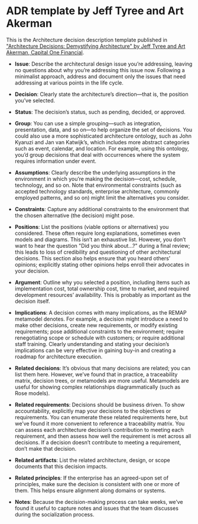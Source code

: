 # ADR template by Jeff Tyree and Art Akerman

This is the Architecture decision description template published in ["Architecture Decisions: Demystifying Architecture" by Jeff Tyree and Art Akerman, Capital One Financial](https://www.utdallas.edu/~chung/SA/zz-Impreso-architecture_decisions-tyree-05.pdf).

* **Issue**: Describe the architectural design issue you’re addressing, leaving no questions about why you’re addressing this issue now. Following a minimalist approach, address and document only the issues that need addressing at various points in the life cycle.

* **Decision**: Clearly state the architecture’s direction—that is, the position you’ve selected.

* **Status**: The decision’s status, such as pending, decided, or approved.

* **Group**: You can use a simple grouping—such as integration, presentation, data, and so on—to help organize the set of decisions. You could also use a more sophisticated architecture ontology, such as John Kyaruzi and Jan van Katwijk’s, which includes more abstract categories such as event, calendar, and location. For example, using this ontology, you’d group decisions that deal with occurrences where the system requires information under event.

* **Assumptions**: Clearly describe the underlying assumptions in the environment in which you’re making the decision—cost, schedule, technology, and so on. Note that environmental constraints (such as accepted technology standards, enterprise architecture, commonly employed patterns, and so on) might limit the alternatives you consider.

* **Constraints**: Capture any additional constraints to the environment that the chosen alternative (the decision) might pose.

* **Positions**: List the positions (viable options or alternatives) you considered. These often require long explanations, sometimes even models and diagrams. This isn’t an exhaustive list. However, you don’t want to hear the question "Did you think about...?" during a final review; this leads to loss of credibility and questioning of other architectural decisions. This section also helps ensure that you heard others’ opinions; explicitly stating other opinions helps enroll their advocates in your decision.

* **Argument**: Outline why you selected a position, including items such as implementation cost, total ownership cost, time to market, and required development resources’ availability. This is probably as important as the decision itself.

* **Implications**: A decision comes with many implications, as the REMAP metamodel denotes. For example, a decision might introduce a need to make other decisions, create new requirements, or modify existing requirements; pose additional constraints to the environment; require renegotiating scope or schedule with customers; or require additional staff training. Clearly understanding and stating your decision’s implications can be very effective in gaining buy-in and creating a roadmap for architecture execution.

* **Related decisions**: It’s obvious that many decisions are related; you can list them here. However, we’ve found that in practice, a traceability matrix, decision trees, or metamodels are more useful. Metamodels are useful for showing complex relationships diagrammatically (such as Rose models).

* **Related requirements**: Decisions should be business driven. To show accountability, explicitly map your decisions to the objectives or requirements. You can enumerate these related requirements here, but we’ve found it more convenient to reference a traceability matrix. You can assess each architecture decision’s contribution to meeting each requirement, and then assess how well the requirement is met across all decisions. If a decision doesn’t contribute to meeting a requirement, don’t make that decision.

* **Related artifacts**: List the related architecture, design, or scope documents that this decision impacts.

* **Related principles**: If the enterprise has an agreed-upon set of principles, make sure the decision is consistent with one or more of them. This helps ensure alignment along domains or systems.

* **Notes**:  Because the decision-making process can take weeks, we’ve found it useful to capture notes and issues that the team discusses during the socialization process.

